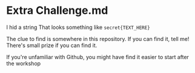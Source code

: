 # Extra Challenge.md

I hid a string That looks something like `secret{TEXT_HERE}`

The clue to find is somewhere in this repository. If you can find it, tell me! There's small prize if you can find it.

If you're unfamiliar with Github, you might have find it easier to start after the workshop
